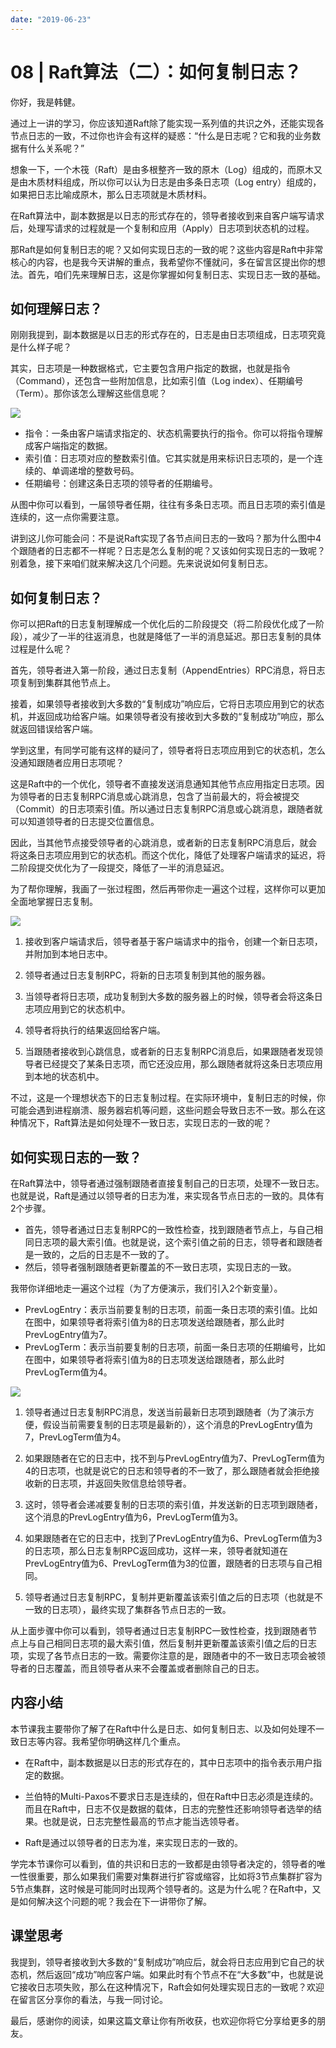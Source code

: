 ```yaml
---
date: "2019-06-23"
---  
```

      
# 08 | Raft算法（二）：如何复制日志？
你好，我是韩健。

通过上一讲的学习，你应该知道Raft除了能实现一系列值的共识之外，还能实现各节点日志的一致，不过你也许会有这样的疑惑：“什么是日志呢？它和我的业务数据有什么关系呢？”

想象一下，一个木筏（Raft）是由多根整齐一致的原木（Log）组成的，而原木又是由木质材料组成，所以你可以认为日志是由多条日志项（Log entry）组成的，如果把日志比喻成原木，那么日志项就是木质材料。

在Raft算法中，副本数据是以日志的形式存在的，领导者接收到来自客户端写请求后，处理写请求的过程就是一个复制和应用（Apply）日志项到状态机的过程。

那Raft是如何复制日志的呢？又如何实现日志的一致的呢？这些内容是Raft中非常核心的内容，也是我今天讲解的重点，我希望你不懂就问，多在留言区提出你的想法。首先，咱们先来理解日志，这是你掌握如何复制日志、实现日志一致的基础。

## 如何理解日志？

刚刚我提到，副本数据是以日志的形式存在的，日志是由日志项组成，日志项究竟是什么样子呢？

其实，日志项是一种数据格式，它主要包含用户指定的数据，也就是指令（Command），还包含一些附加信息，比如索引值（Log index）、任期编号（Term）。那你该怎么理解这些信息呢？

<!-- [[[read_end]]] -->

![](./httpsstatic001geekbangorgresourceimaged56dd5c7b0b95b4289c10c9e0817c71f036d.jpg)

* 指令：一条由客户端请求指定的、状态机需要执行的指令。你可以将指令理解成客户端指定的数据。
* 索引值：日志项对应的整数索引值。它其实就是用来标识日志项的，是一个连续的、单调递增的整数号码。
* 任期编号：创建这条日志项的领导者的任期编号。

从图中你可以看到，一届领导者任期，往往有多条日志项。而且日志项的索引值是连续的，这一点你需要注意。

讲到这儿你可能会问：不是说Raft实现了各节点间日志的一致吗？那为什么图中4个跟随者的日志都不一样呢？日志是怎么复制的呢？又该如何实现日志的一致呢？别着急，接下来咱们就来解决这几个问题。先来说说如何复制日志。

## 如何复制日志？

你可以把Raft的日志复制理解成一个优化后的二阶段提交（将二阶段优化成了一阶段），减少了一半的往返消息，也就是降低了一半的消息延迟。那日志复制的具体过程是什么呢？

首先，领导者进入第一阶段，通过日志复制（AppendEntries）RPC消息，将日志项复制到集群其他节点上。

接着，如果领导者接收到大多数的“复制成功”响应后，它将日志项应用到它的状态机，并返回成功给客户端。如果领导者没有接收到大多数的“复制成功”响应，那么就返回错误给客户端。

学到这里，有同学可能有这样的疑问了，领导者将日志项应用到它的状态机，怎么没通知跟随者应用日志项呢？

这是Raft中的一个优化，领导者不直接发送消息通知其他节点应用指定日志项。因为领导者的日志复制RPC消息或心跳消息，包含了当前最大的，将会被提交（Commit）的日志项索引值。所以通过日志复制RPC消息或心跳消息，跟随者就可以知道领导者的日志提交位置信息。

因此，当其他节点接受领导者的心跳消息，或者新的日志复制RPC消息后，就会将这条日志项应用到它的状态机。而这个优化，降低了处理客户端请求的延迟，将二阶段提交优化为了一段提交，降低了一半的消息延迟。

为了帮你理解，我画了一张过程图，然后再带你走一遍这个过程，这样你可以更加全面地掌握日志复制。

![](./httpsstatic001geekbangorgresourceimageb829b863dc8546a78c272c965d6e05afde29.jpg)

1.  接收到客户端请求后，领导者基于客户端请求中的指令，创建一个新日志项，并附加到本地日志中。

2.  领导者通过日志复制RPC，将新的日志项复制到其他的服务器。

3.  当领导者将日志项，成功复制到大多数的服务器上的时候，领导者会将这条日志项应用到它的状态机中。

4.  领导者将执行的结果返回给客户端。

5.  当跟随者接收到心跳信息，或者新的日志复制RPC消息后，如果跟随者发现领导者已经提交了某条日志项，而它还没应用，那么跟随者就将这条日志项应用到本地的状态机中。

不过，这是一个理想状态下的日志复制过程。在实际环境中，复制日志的时候，你可能会遇到进程崩溃、服务器宕机等问题，这些问题会导致日志不一致。那么在这种情况下，Raft算法是如何处理不一致日志，实现日志的一致的呢？

## 如何实现日志的一致？

在Raft算法中，领导者通过强制跟随者直接复制自己的日志项，处理不一致日志。也就是说，Raft是通过以领导者的日志为准，来实现各节点日志的一致的。具体有2个步骤。

* 首先，领导者通过日志复制RPC的一致性检查，找到跟随者节点上，与自己相同日志项的最大索引值。也就是说，这个索引值之前的日志，领导者和跟随者是一致的，之后的日志是不一致的了。
* 然后，领导者强制跟随者更新覆盖的不一致日志项，实现日志的一致。

我带你详细地走一遍这个过程（为了方便演示，我们引入2个新变量）。

* PrevLogEntry：表示当前要复制的日志项，前面一条日志项的索引值。比如在图中，如果领导者将索引值为8的日志项发送给跟随者，那么此时PrevLogEntry值为7。
* PrevLogTerm：表示当前要复制的日志项，前面一条日志项的任期编号，比如在图中，如果领导者将索引值为8的日志项发送给跟随者，那么此时PrevLogTerm值为4。

![](./httpsstatic001geekbangorgresourceimagee5f4e5b5a644c5a0878d26bc4a4a0448c3f4.jpg)

1.  领导者通过日志复制RPC消息，发送当前最新日志项到跟随者（为了演示方便，假设当前需要复制的日志项是最新的），这个消息的PrevLogEntry值为7，PrevLogTerm值为4。

2.  如果跟随者在它的日志中，找不到与PrevLogEntry值为7、PrevLogTerm值为4的日志项，也就是说它的日志和领导者的不一致了，那么跟随者就会拒绝接收新的日志项，并返回失败信息给领导者。

3.  这时，领导者会递减要复制的日志项的索引值，并发送新的日志项到跟随者，这个消息的PrevLogEntry值为6，PrevLogTerm值为3。

4.  如果跟随者在它的日志中，找到了PrevLogEntry值为6、PrevLogTerm值为3的日志项，那么日志复制RPC返回成功，这样一来，领导者就知道在PrevLogEntry值为6、PrevLogTerm值为3的位置，跟随者的日志项与自己相同。

5.  领导者通过日志复制RPC，复制并更新覆盖该索引值之后的日志项（也就是不一致的日志项），最终实现了集群各节点日志的一致。

从上面步骤中你可以看到，领导者通过日志复制RPC一致性检查，找到跟随者节点上与自己相同日志项的最大索引值，然后复制并更新覆盖该索引值之后的日志项，实现了各节点日志的一致。需要你注意的是，跟随者中的不一致日志项会被领导者的日志覆盖，而且领导者从来不会覆盖或者删除自己的日志。

## 内容小结

本节课我主要带你了解了在Raft中什么是日志、如何复制日志、以及如何处理不一致日志等内容。我希望你明确这样几个重点。

* 在Raft中，副本数据是以日志的形式存在的，其中日志项中的指令表示用户指定的数据。

* 兰伯特的Multi-Paxos不要求日志是连续的，但在Raft中日志必须是连续的。而且在Raft中，日志不仅是数据的载体，日志的完整性还影响领导者选举的结果。也就是说，日志完整性最高的节点才能当选领导者。

* Raft是通过以领导者的日志为准，来实现日志的一致的。

学完本节课你可以看到，值的共识和日志的一致都是由领导者决定的，领导者的唯一性很重要，那么如果我们需要对集群进行扩容或缩容，比如将3节点集群扩容为5节点集群，这时候是可能同时出现两个领导者的。这是为什么呢？在Raft中，又是如何解决这个问题的呢？我会在下一讲带你了解。

## 课堂思考

我提到，领导者接收到大多数的“复制成功”响应后，就会将日志应用到它自己的状态机，然后返回“成功”响应客户端。如果此时有个节点不在“大多数”中，也就是说它接收日志项失败，那么在这种情况下，Raft会如何处理实现日志的一致呢？欢迎在留言区分享你的看法，与我一同讨论。

最后，感谢你的阅读，如果这篇文章让你有所收获，也欢迎你将它分享给更多的朋友。